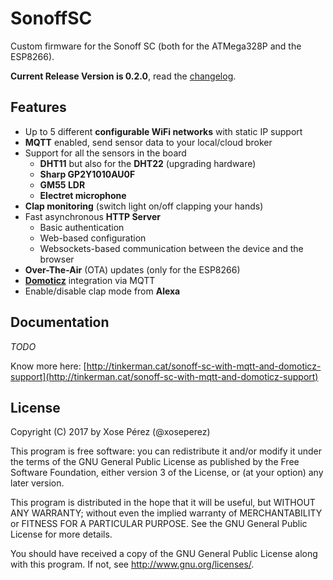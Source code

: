 # SonoffSC

Custom firmware for the Sonoff SC (both for the ATMega328P and the ESP8266).

**Current Release Version is 0.2.0**, read the [changelog](CHANGELOG.md).

## Features

* Up to 5 different **configurable WiFi networks** with static IP support
* **MQTT** enabled, send sensor data to your local/cloud broker
* Support for all the sensors in the board
    * **DHT11** but also for the **DHT22** (upgrading hardware)
    * **Sharp GP2Y1010AU0F**
    * **GM55 LDR**
    * **Electret microphone**
* **Clap monitoring** (switch light on/off clapping your hands)
* Fast asynchronous **HTTP Server**
    * Basic authentication
    * Web-based configuration
    * Websockets-based communication between the device and the browser
* **Over-The-Air** (OTA) updates (only for the ESP8266)
* [**Domoticz**](https://domoticz.com/) integration via MQTT
* Enable/disable clap mode from **Alexa**

## Documentation

*TODO*

Know more here: [http://tinkerman.cat/sonoff-sc-with-mqtt-and-domoticz-support](http://tinkerman.cat/sonoff-sc-with-mqtt-and-domoticz-support)

## License

Copyright (C) 2017 by Xose Pérez (@xoseperez)

This program is free software: you can redistribute it and/or modify
it under the terms of the GNU General Public License as published by
the Free Software Foundation, either version 3 of the License, or
(at your option) any later version.

This program is distributed in the hope that it will be useful,
but WITHOUT ANY WARRANTY; without even the implied warranty of
MERCHANTABILITY or FITNESS FOR A PARTICULAR PURPOSE.  See the
GNU General Public License for more details.

You should have received a copy of the GNU General Public License
along with this program.  If not, see <http://www.gnu.org/licenses/>.
